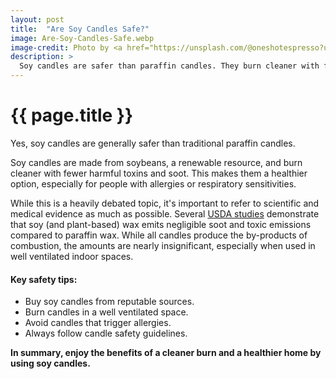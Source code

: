 ```yaml
---
layout: post
title:  "Are Soy Candles Safe?"
image: Are-Soy-Candles-Safe.webp
image-credit: Photo by <a href="https://unsplash.com/@oneshotespresso?utm_content=creditCopyText&utm_medium=referral&utm_source=unsplash">Hans Vivek</a> on <a href="https://unsplash.com/photos/lighted-candle-66qsl7ia2cE?utm_content=creditCopyText&utm_medium=referral&utm_source=unsplash">Unsplash</a>
description: >
  Soy candles are safer than paraffin candles. They burn cleaner with fewer toxins and soot, making them a healthier option.
---
```


<div class="article-text">
  <h1 class="lead" id="target">{{ page.title }}</h1>
  <p>
    Yes, soy candles are generally safer than traditional paraffin candles.
  </p>
  <!--excerpt-->
  <section>
    <p>
    Soy candles are made from soybeans, a renewable resource, and burn cleaner with fewer harmful toxins and soot. This makes them a healthier option, especially for people with allergies or respiratory sensitivities.
    </p>
    <p>
    While this is a heavily debated topic, it's important to refer to scientific and medical evidence as much as possible. Several <a href="https://portal.nifa.usda.gov/web/crisprojectpages/0206030-soybean-candles-for-healthy-life-and-well-being.html" target="_blank">USDA studies</a> demonstrate that soy (and plant-based) wax emits negligible soot and toxic emissions compared to paraffin wax. While all candles produce the by-products of combustion, the amounts are nearly insignificant, especially when used in well ventilated indoor spaces.
    </p>
    <h4>Key safety tips:</h4>
    <ul>
    <li>Buy soy candles from reputable sources.</li>
    <li>Burn candles in a well ventilated space.</li>
    <li>Avoid candles that trigger allergies.</li>
    <li>Always follow candle safety guidelines.</li>
    </ul>
    <p><strong>
    In summary, enjoy the benefits of a cleaner burn and a healthier home by using soy candles.
    </strong></p>
  </section>
</div>